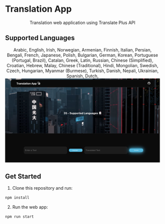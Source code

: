 # Translation App
<p align="center">
Translation web application using Translate Plus API

## Supported Languages

<p align="center">
Arabic,                  English,     Irish,               Norwegian,
Armenian,                Finnish,     Italian,             Persian,
Bengali,                 French,      Japanese,            Polish,
Bulgarian,               German,      Korean,              Portuguese (Portugal, Brazil),
Catalan,                 Greek,       Latin,               Russian,
Chinese (Simplified),    Croatian,    Hebrew,              Malay,            
Chinese (Traditional),   Hindi,       Mongolian,           Swedish,
Czech,                   Hungarian,   Myanmar (Burmese),   Turkish,
Danish,                  Nepali,      Ukrainian,           Spanish,
Dutch,                  


<img src='./src/Images/webapp.png'/>

## Get Started

1. Clone this repository and run:
```sh
npm install
```
2. Run the web app:
```sh
npm run start
```
